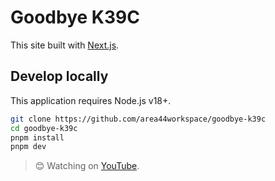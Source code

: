 # Goodbye K39C

This site built with [Next.js](https://nextjs.org).

## Develop locally

This application requires Node.js v18+.

```sh
git clone https://github.com/area44workspace/goodbye-k39c
cd goodbye-k39c
pnpm install
pnpm dev
```

> 😊 Watching on [YouTube](https://www.youtube.com/playlist?list=PLWrDUpIqKqxIfisAvs99Z6qQE2RmjvEBG).
